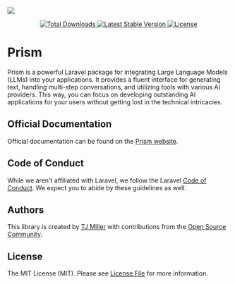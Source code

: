 ![](assets/prism-banner.webp)

<p align="center">
    <a href="https://packagist.org/packages/prism-php/prism">
        <img src="https://poser.pugx.org/prism-php/prism/d/total.svg" alt="Total Downloads">
    </a>
    <a href="https://packagist.org/packages/prism-php/prism">
        <img src="https://poser.pugx.org/prism-php/prism/v/stable.svg" alt="Latest Stable Version">
    </a>
    <a href="https://packagist.org/packages/prism-php/prism">
        <img src="https://poser.pugx.org/prism-php/prism/license.svg" alt="License">
    </a>
</p>

# Prism

Prism is a powerful Laravel package for integrating Large Language Models (LLMs) into your applications. It provides a fluent interface for generating text, handling multi-step conversations, and utilizing tools with various AI providers. This way, you can focus on developing outstanding AI applications for your users without getting lost in the technical intricacies.

## Official Documentation

Official documentation can be found on the [Prism website](https://prismphp.com).

## Code of Conduct

While we aren't affiliated with Laravel, we follow the Laravel [Code of Conduct](https://laravel.com/docs/contributions#code-of-conduct). We expect you to abide by these guidelines as well.

## Authors

This library is created by [TJ Miller](https://tjmiller.me) with contributions from the [Open Source Community](https://github.com/prism-php/prism/graphs/contributors).

## License

The MIT License (MIT). Please see [License File](LICENSE) for more information.
